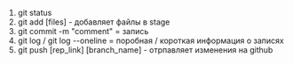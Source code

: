 1. git status
2. git add [files] - добавляет файлы в stage
3. git commit -m "comment" = запись
4. git log / git log --oneline = поробная / короткая информация о записях
5. git push [rep_link] [branch_name] - отрпавляет изменения на github
